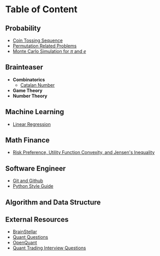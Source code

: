 # Table of Content

## Probability
- [Coin Tossing Sequence](Probability/Coin_Tossing_Sequence.md)
- [Permutation Related Problems](Probability/Permutation.md)
- [Monte Carlo Simulation for $\pi$ and $e$](Probability/Monte_Carlo_e_pi.md)

## Brainteaser
- **Combinatorics**
  - [Catalan Number](Brainteaser/Combinatorics/Catalan_Number.md)
- **Game Theory**
- **Number Theory**

## Machine Learning
- [Linear Regression](MachineLearning/Linear_Regression.md)

## Math Finance
- [Risk Preference, Utility Function Convexity, and Jensen's Inequality](Finance/utiliy_and_risk_preference.md)

## Software Engineer
- [Git and Github](SoftwareEngineer/Git.md)
- [Python Style Guide](SoftwareEngineer/Style_Guide_Python.md)

## Algorithm and Data Structure

## External Resources
- [BrainStellar](https://brainstellar.com/)
- [Quant Questions](https://quantquestions.io/problems)
- [OpenQuant](https://openquant.co/)
- [Quant Trading Interview Questions](https://github.com/mikinty/Trading-Interview-Questions?tab=readme-ov-file)
  
